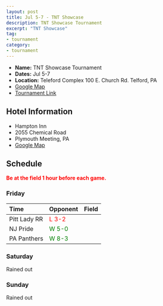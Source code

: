 ```yaml
---
layout: post
title: Jul 5-7 - TNT Showcase
description: TNT Showcase Tournament
excerpt: "TNT Showcase"
tag:
- tournament
category:
- tournament
---
```

* **Name:** TNT Showcase Tournament
* **Dates:** Jul 5-7
* **Location:**  Teleford Complex 100 E. Church Rd. Telford, PA
* [Google Map](https://goo.gl/maps/yWLMzagAJkGpteELA)
* [Tournament Link](http://www.eteamz.com/sites/tntshowcase/)

## Hotel Information

* Hampton Inn
* 2055 Chemical Road
* Plymouth Meeting, PA
* [Google Map](https://goo.gl/maps/TZjXqHFSrEsgWoCB8)

## Schedule
**<span style="color:red">Be at the field 1 hour before each game.</span>**

### Friday

| Time | Opponent | Field |
|:---  |:---      |:---   |
| Pitt Lady RR      | <span style="color:red">L 3-2</span>    | 
| NJ Pride          | <span style="color:green">W 5-0</span>  | 
| PA Panthers       | <span style="color:green">W 8-3</span>  | 


### Saturday

Rained out


### Sunday
Rained out




